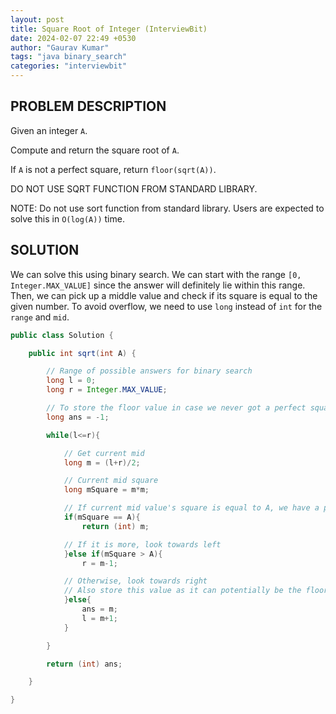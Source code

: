 ```yaml
---
layout: post
title: Square Root of Integer (InterviewBit)
date: 2024-02-07 22:49 +0530
author: "Gaurav Kumar"
tags: "java binary_search"
categories: "interviewbit"
---
```


## PROBLEM DESCRIPTION

Given an integer `A`.

Compute and return the square root of `A`.

If `A` is not a perfect square, return `floor(sqrt(A))`.

DO NOT USE SQRT FUNCTION FROM STANDARD LIBRARY.

NOTE: Do not use sort function from standard library. Users are expected to solve this in `O(log(A))` time.

## SOLUTION

We can solve this using binary search. We can start with the range `[0, Integer.MAX_VALUE]` since the answer will definitely lie within this range. Then, we can pick up a middle value and check if its square is equal to the given number. To avoid overflow, we need to use `long` instead of `int` for the `range` and `mid`.

```java
public class Solution {

    public int sqrt(int A) {

        // Range of possible answers for binary search
        long l = 0;
        long r = Integer.MAX_VALUE;

        // To store the floor value in case we never got a perfect square
        long ans = -1;

        while(l<=r){

            // Get current mid
            long m = (l+r)/2;

            // Current mid square
            long mSquare = m*m;

            // If current mid value's square is equal to A, we have a perfect square
            if(mSquare == A){
                return (int) m;

            // If it is more, look towards left
            }else if(mSquare > A){
                r = m-1;

            // Otherwise, look towards right
            // Also store this value as it can potentially be the floor value that we need to return
            }else{
                ans = m;
                l = m+1;
            }

        }

        return (int) ans;

    }

}
```

